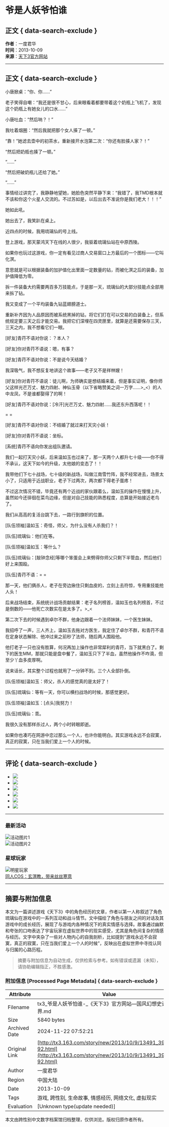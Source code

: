 # 爷是人妖爷怕谁

## 正文 { data-search-exclude }


**作者**：一度君华  
**时间**：2013-10-09  
**来源**：[天下3官方网站](http://tx3.163.com/story/new/2013/10/9/13491_397257.html)  

---

## 正文 { data-search-exclude }

小唐掀桌：“你、你……”

老子笑得自嘲：“我还是很不甘心，后来眼看着都要带着这个奶瓶上飞机了，发现这个奶瓶上有她女儿的口水……”

小唐吐血：“然后呐？！”

我吐着烟圈：“然后我就把那个女人揍了一顿。”

“靠！”她滤去壶中的初茶水，重新接开水泡第二次：“你还有脸揍人家？！”

“然后把奶瓶也揍了一顿。”

“……”

“然后把破奶瓶儿还给了她。”

“……”

事情经过讲完了，我静静地望她，她脸色突然平静下来：“我错了，我TMD根本就不该和你这个火星人交流的。不过苏如是，以后出去不准说你是我们老大！！！”

她如此吼。

她出去了，我笑趴在桌上。

近四点的时候，我用琉璃仙的号上线。

登上游戏，那天蒙鸿天下在线的人很少，我驱着琉璃仙站在中原西陵。

如果你也玩过这游戏，你一定有看见过商人交易窗口上方最后的一个图标——它叫化溟。

意思就是可以根据装备的加护值化出里面一定数量的钻，而被化溟之后的装备，加护值降低为零。

拆一件装备大约需要两百多万技能点，于是那一天，琉璃仙的大部分技能点全部用来拆了钻。

我又变成了一个平均装备九钻蓝翅膀道士。

重新补齐因为人品原因而被系统黑掉的钻，将它们打在可以交易的白装备上，但系统规定要三天之后才能交易。我把它们深埋在四灵匣里，就算是还需要保存三天，三天之内，我不想看它们一眼。

\[好友\]青荇不语对你说：？本人？

\[好友\]你对青荇不语说：嗯，有事？

\[好友\]青荇不语对你说：不是说今天结婚？

我深吸气，我不想反复地讲这个故事——老子又不是祥林嫂！

\[好友\]你对青荇不语说：徒儿啊，为师确实是想结婚来着，但是事实证明，像你师父这样光芒万丈、魅力四射、神仙玉骨（以下省略赞美之词一万字……>\_<）的人中龙凤，不是谁都娶得了的啊！

\[好友\]青荇不语对你说：\[冷汗\]光芒万丈、魅力四射……我还东升西落呢！！

= =

\[好友\]青荇不语对你说：不结婚了就过来打天灾小妖！

\[好友\]你对青荇不语说：坐标。

\[系统\]青荇不语向你发出组队邀请。

我们一起打天灾小妖，后来温如玉也过来了，那一天两个人都升七十级——你不得不承认，这天下如今的升级，太他娘的变态了！！

我带他们下七十战场，七十级的新战场，叫做江南雪竹阵，我不经常进去，场景太小了，只适用于近战职业，老子下过两次，两次都下得老子蛋疼！

不过这次情况不错，毕竟还有两个近战的家伙跟着么，温如玉的操作在慢慢上升，虽然如今还徘徊在菜鸟边缘，但是对自己技能的熟悉程度，总算是开始接近老鸟了。

我们从高高的复活台跳下去，一路行到旗帜的位置。

\[队伍领袖\]温如玉：奇怪，师父，为什么没有人杀我们？！

\[队伍\]琉璃仙：他们在等。

\[队伍领袖\]温如玉：等什么？

\[队伍\]琉璃仙：\[敲钟念经\]等哪个笨蛋会上来劈得你师父只剩下半管血，然后他们好上来围殴。

\[队伍\]青荇不语：= =

那一天，他们俩杀人，老子在旁边揪住只剩血皮的，立刻上去符惊，专用重技能抢人头！

后来战场结束，系统统计战场贡献结果：老子名列榜首，温如玉也名列榜首，不过是倒数的——他死亡次数实在是太多了。>\_<

第二次下去的时候遇到卓尔不群，他身边跟着一个法师妹妹，一个医生妹妹。

我招呼了一声，三人齐上，温如玉去拖对方医生，我定住了卓尔不群，和青荇不语在定身状态解除、他冲过来之前秒了法师，随后两人围殴他。

他打老子一只也没有胜算，何况再加上操作也非常犀利的青荇，当下就黑白了。剩下的医生MM，那就只能是盘中餐了，温如玉只下了半血，虽然他操作不咋滴，但至少丫血多皮厚啊。

说来话长，其实整个过程也就用了一分钟不到。三个人全部扑倒。

\[队伍领袖\]温如玉：师父，杀人的感觉真的是太好了！

\[队伍\]琉璃仙：等有一天，你可以横扫战场的时候，那感觉更好。

\[队伍领袖\]温如玉：\[点头\]我努力！

\[队伍\]琉璃仙：乖。

我很久没有那样杀过人，两个小时转眼即逝。

如果你也凑巧在网游中恋过那么一个人，也许你能明白。其实游戏永远不会寂寞，真正的寂寞，只在当我们爱上一个人的时候。

--- 

## 评论 { data-search-exclude }

- ![](http://res.tx3.netease.com/gw/13v1/images/vote/ding.gif)  
- ![](http://res.tx3.netease.com/gw/13v1/images/vote/geili.gif)  
- ![](http://res.tx3.netease.com/gw/13v1/images/vote/guli.gif)  
- ![](http://res.tx3.netease.com/gw/13v1/images/vote/luguo.gif)  
- ![](http://res.tx3.netease.com/gw/13v1/images/vote/jiong.gif)  
- ![](http://res.tx3.netease.com/gw/13v1/images/vote/bukex.gif)  

--- 

### 最新活动

![活动图片1](https://nie.res.netease.com/r/pic/20151128/a87a34eb-45ee-4203-b97e-c6f4c914d8b9)  
![活动图片2](https://nie.res.netease.com/nie/nieimg/images/2015/5/20/2015-05-20_588355.jpg)  

### 星球玩家

![明星玩家](https://nie.res.netease.com/r/pic/20240713/76fd11ba-fd6b-45c3-91c2-88a3dbc9a34e.jpg)  
[同人COS：玄溟教，带来丝丝寒意](https://tx3.163.com/starshow/20240713/14203_1166991.html)

---
<!-- tcd_original_link http://tx3.163.com/story/new/2013/10/9/13491_397257-92.html -->
## 摘要与附加信息

<!-- tcd_abstract -->
本文为一篇讲述游戏《天下3》中的角色经历的文章，作者以第一人称叙述了角色琉璃仙在游戏中的一系列互动和战斗情节。文中描绘了角色与朋友之间的对话及其游戏中的成长经历，展现了与游戏内各种情况下的真实情感与选择。故事通过幽默和夸张的口吻表达了宇宙玩家在虚拟世界中的现实感受，尤其是角色间复杂的情感与经历。文字中夹杂了一些对人物内心的自我剖析，比如提到“游戏永远不会寂寞，真正的寂寞，只在当我们爱上一个人的时候”，反映出在虚拟世界中寻找认同与归属的心路历程。
<!-- tcd_abstract_end -->

> 摘要与附加信息为自动生成，仅供检索与参考。如有错误或遗漏（未知），请协助编辑指正，不胜感激。

### 附加信息 [Processed Page Metadata] { data-search-exclude }

| Attribute       | Value                                  |
|-----------------|----------------------------------------|
| Filename        | tx3_爷是人妖爷怕谁-_《天下3》官方网站—国风幻想史诗世界.md                             |
| Size            | 5840 bytes                           |
| Archived Date   | 2024-11-22 07:52:21                             |
| Original Link   | [http://tx3.163.com/story/new/2013/10/9/13491_397257-92.html](http://tx3.163.com/story/new/2013/10/9/13491_397257-92.html)                       |
| Author          | 一度君华                               |
| Region          | 中国大陆                               |
| Date            | 2013-10-09                                 |
| Tags            | 游戏, 跨性别, 生命故事, 情感经历, 网络文化, 虚拟现实                                 |
| Evaluation            | [Unknown type(update needed)]                                 |
<!-- tcd_table_end -->

本文由跨性别中文数字档案馆归档整理，仅供浏览。版权归原作者所有。
